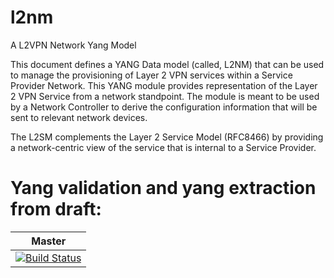 # l2nm
A L2VPN Network Yang Model

This document defines a YANG Data model (called, L2NM) that can be
   used to manage the provisioning of Layer 2 VPN services within a
   Service Provider Network.  This YANG module provides representation
   of the Layer 2 VPN Service from a network standpoint.  The module is
   meant to be used by a Network Controller to derive the configuration
   information that will be sent to relevant network devices.

   The L2SM complements the Layer 2 Service Model (RFC8466) by providing
   a network-centric view of the service that is internal to a Service
   Provider.
   
# Yang validation and yang extraction from draft:

| **Master**  
|:---:|
| [![Build Status](https://travis-ci.com/oscargdd/l2nm.svg?branch=master)](https://travis-ci.com/oscargdd/l2nm.svg?branch=master) |
